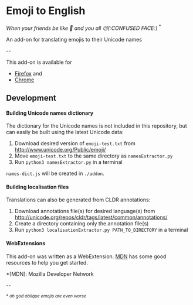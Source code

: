 # Emoji to English
_When your friends be like 🙆 and you all 😕[:CONFUSED FACE:] <sup>*</sup>_

An add-on for translating emojis to their Unicode names

--


This add-on is available for 
- [Firefox](https://addons.mozilla.org/en-US/firefox/addon/emoji-to-english/) and
- [Chrome](https://chrome.google.com/webstore/detail/emoji-to-english/jjlpnhlbcmdgoggmnkjdgnodphmoppig)



## Development

#### Building Unicode names dictionary
The dictionary for the Unicode names is not included in this repository, but can easily be built using the latest Unicode data:

1. Download desired version of `emoji-test.txt` from http://www.unicode.org/Public/emoji/
2. Move `emoji-test.txt` to the same directory as `namesExtractor.py`
3. Run `python3 namesExtractor.py` in a terminal

`names-dict.js` will be created in `./addon`.

#### Building localisation files
Translations can also be generated from CLDR annotations:

1. Download annotations file(s) for desired language(s) from http://unicode.org/repos/cldr/tags/latest/common/annotations/
2. Create a directory containing only the annotation file(s)
3. Run `python3 localisationExtractor.py PATH_TO_DIRECTORY` in a terminal


#### WebExtensions
This add-on was written as a WebExtension. [MDN](https://developer.mozilla.org/en-US/Add-ons/WebExtensions) has some good resources to help you get started.

*[MDN]:  Mozilla Developer Network


--

<sup>* _oh god oblique emojis are even worse_</sup>
